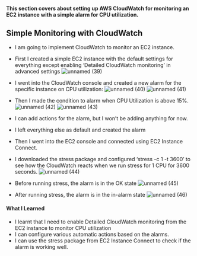 #### This section covers about setting up AWS CloudWatch for monitoring an EC2 instance with a simple alarm for CPU utilization.

## Simple Monitoring with CloudWatch
* I am going to implement CloudWatch to monitor an EC2 instance.
* First I created a simple EC2 instance with the default settings for everything except enabling ‘Detailed CloudWatch monitoring’ in advanced settings
![unnamed (39)](https://github.com/yehjuneheo/AWS_HOL/assets/51499085/0d702e25-df7d-457e-a716-d084015110dc)

* I went into the CloudWatch console and created a new alarm for the specific instance on CPU utilization:
![unnamed (40)](https://github.com/yehjuneheo/AWS_HOL/assets/51499085/2da4f110-eac2-49a2-9af9-3d591ea04f69)
![unnamed (41)](https://github.com/yehjuneheo/AWS_HOL/assets/51499085/7d2a92b2-0c1a-4adc-99dc-600ebd9193a7)

* Then I made the condition to alarm when CPU Utilization is above 15%.
![unnamed (42)](https://github.com/yehjuneheo/AWS_HOL/assets/51499085/7eceae66-d8fe-45df-8c66-733787afab29)
![unnamed (43)](https://github.com/yehjuneheo/AWS_HOL/assets/51499085/448f4325-e7b0-4228-8e23-9d474d0f5f52)

* I can add actions for the alarm, but I won’t be adding anything for now.
* I left everything else as default and created the alarm
* Then I went into the EC2 console and connected using EC2 Instance Connect.
* I downloaded the stress package and configured ‘stress -c 1 -t 3600’ to see how the CloudWatch reacts when we run stress for 1 CPU for 3600 seconds.
![unnamed (44)](https://github.com/yehjuneheo/AWS_HOL/assets/51499085/ea2ec65c-4b3d-4848-ab3a-fd6fdb4723fc)

* Before running stress, the alarm is in the OK state
![unnamed (45)](https://github.com/yehjuneheo/AWS_HOL/assets/51499085/ce3bbdda-8a11-4894-80c7-cccfaa7db9a8)

* After running stress, the alarm is in the in-alarm state
![unnamed (46)](https://github.com/yehjuneheo/AWS_HOL/assets/51499085/7c96bcae-2e1b-46aa-b853-df72840ee12a)

#### What I Learned
* I learnt that I need to enable Detailed CloudWatch monitoring from the EC2 instance to monitor CPU utilization
* I can configure various automatic actions based on the alarms.
* I can use the stress package from EC2 Instance Connect to check if the alarm is working well.


